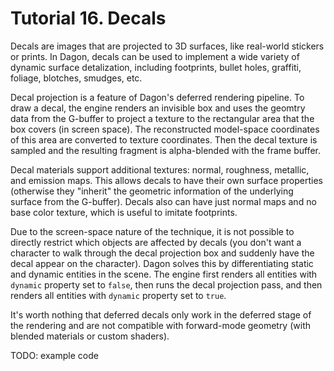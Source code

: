 # Tutorial 16. Decals

Decals are images that are projected to 3D surfaces, like real-world stickers or prints. In Dagon, decals can be used to implement a wide variety of dynamic surface detalization, including footprints, bullet holes, graffiti, foliage, blotches, smudges, etc.

Decal projection is a feature of Dagon's deferred rendering pipeline. To draw a decal, the engine renders an invisible box and uses the geomtry data from the G-buffer to project a texture to the rectangular area that the box covers (in screen space). The reconstructed model-space coordinates of this area are converted to texture coordinates. Then the decal texture is sampled and the resulting fragment is alpha-blended with the frame buffer.

Decal materials support additional textures: normal, roughness, metallic, and emission maps. This allows decals to have their own surface properties (otherwise they "inherit" the geometric information of the underlying surface from the G-buffer). Decals also can have just normal maps and no base color texture, which is useful to imitate footprints.

Due to the screen-space nature of the technique, it is not possible to directly restrict which objects are affected by decals (you don't want a character to walk through the decal projection box and suddenly have the decal appear on the character). Dagon solves this by differentiating static and dynamic entities in the scene. The engine first renders all entities with `dynamic` property set to `false`, then runs the decal projection pass, and then renders all entities with `dynamic` property set to `true`.

It's worth nothing that deferred decals only work in the deferred stage of the rendering and are not compatible with forward-mode geometry (with blended materials or custom shaders).

TODO: example code
